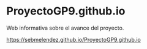# ProyectoGP9.github.io
Web informativa sobre el avance del proyecto.

https://sebmelendez.github.io/ProyectoGP9.github.io
